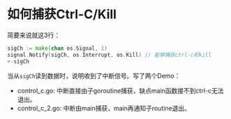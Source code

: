 # 如何捕获Ctrl-C/Kill


简要来说就这3行：

```go
sigCh := make(chan os.Signal, 1)
signal.Notify(sigCh, os.Interrupt, os.Kill) // 能够捕获ctrl-c和kill
<-sigCh
```

当从`sigCh`读到数据时，说明收到了中断信号。写了两个Demo：

- control_c.go: 中断直接由子goroutine捕获，缺点main函数接不到ctrl-c无法退出。
- control_c_2.go: 中断由main捕获，main再通知子routine退出。
